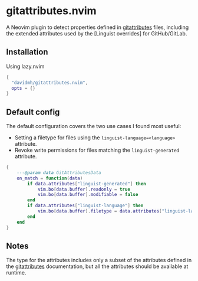 # gitattributes.nvim

A Neovim plugin to detect properties defined in [gitattributes] files,
including the extended attributes used by the [Linguist overrides] for
GitHub/GitLab.

## Installation

Using lazy.nvim

```lua
{
  "davidmh/gitattributes.nvim",
  opts = {}
}
```

## Default config

The default configuration covers the two use cases I found most useful:

- Setting a filetype for files using the `linguist-language=<language>` attribute.
- Revoke write permissions for files matching the `linguist-generated` attribute.


```lua
{
    ---@param data GitAttributesData
    on_match = function(data)
        if data.attributes["linguist-generated"] then
            vim.bo[data.buffer].readonly = true
            vim.bo[data.buffer].modifiable = false
        end
        if data.attributes["linguist-language"] then
            vim.bo[data.buffer].filetype = data.attributes["linguist-language"]
        end
    end
}

```

## Notes

The type for the attributes includes only a subset of the attributes defined in
the [gitattributes] documentation, but all the attributes should be available
at runtime.

[gitattributes]: https://git-scm.com/docs/gitattributes
[Linguist]: https://github.com/github-linguist/linguist/blob/main/docs/overrides.md
